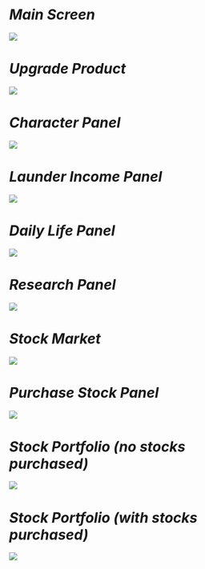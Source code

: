# <i>Main Screen</i>
![](Screenshots/Main%20Screen.png)

# <i>Upgrade Product</i>
![](Screenshots/Upgrade%20Product.png)

# <i>Character Panel</i>
![](Screenshots/Character%20Panel.png)

# <i>Launder Income Panel</i>
![](Screenshots/Launder%20Income%20Panel.png)

# <i>Daily Life Panel</i>
![](Screenshots/Daily%20Life%20Panel.png)

# <i>Research Panel</i>
![](Screenshots/Research%20Panel.png)

# <i>Stock Market</i>
![](Screenshots/Stock%20Market.png)

# <i>Purchase Stock Panel</i>
![](Screenshots/Purchase%20Stock%20Panel.png)

# <i>Stock Portfolio (no stocks purchased)</i>
![](Screenshots/Stock%20Portfolio%20(no%20stocks).png)

# <i>Stock Portfolio (with stocks purchased)</i>
![](Screenshots/Stock%20Portfolio%20(with%20stock).png)
